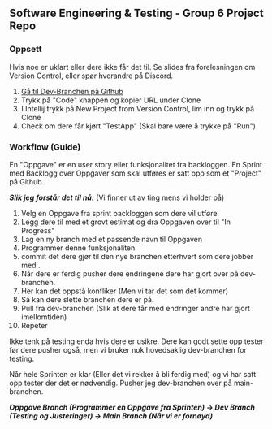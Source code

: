 ## Software Engineering & Testing - Group 6 Project Repo


### Oppsett

Hvis noe er uklart eller dere ikke får det til. Se slides fra forelesningen om Version Control, eller
spør hverandre på Discord. 

1. [Gå til Dev-Branchen på Github](https://github.com/heathensoft/SET_Gruppe_6/tree/dev)
2. Trykk på "Code" knappen og kopier URL under Clone
3. I Intellij trykk på New Project from Version Control, lim inn og trykk på Clone
4. Check om dere får kjørt "TestApp" (Skal bare være å trykke på "Run")

### Workflow (Guide)

En "Oppgave" er en user story eller funksjonalitet fra backloggen.
En Sprint med Backlogg over Oppgaver som skal utføres er satt opp som et "Project" på Github.

***Slik jeg forstår det til nå:*** (Vi finner ut av ting mens vi holder på)

1. Velg en Oppgave fra sprint backloggen som dere vil utføre
2. Legg dere til med et grovt estimat og dra Oppgaven over til "In Progress"
2. Lag en ny branch med et passende navn til Oppgaven
3. Programmer denne funksjonaliten.
4. commit det dere gjør til den nye branchen etterhvert som dere jobber med .
5. Når dere er ferdig pusher dere endringene dere har gjort over på dev-branchen.
6. Her kan det oppstå konfliker (Men vi tar det som det kommer)
7. Så kan dere slette branchen dere er på.
8. Pull fra dev-branchen (Slik at dere får med endringer andre har gjort imellomtiden)
8. Repeter

Ikke tenk på testing enda hvis dere er usikre. Dere kan godt sette opp tester før dere pusher også, men vi bruker nok hovedsaklig dev-branchen for testing.

Når hele Sprinten er klar (Eller det vi rekker å bli ferdig med) og vi har satt opp tester der det er nødvendig.
Pusher jeg dev-branchen over på main-branchen.

***Oppgave Branch (Programmer en Oppgave fra Sprinten) -> Dev Branch (Testing og Justeringer) -> Main Branch (Når vi er fornøyd)***